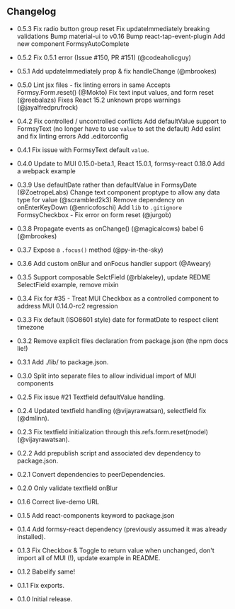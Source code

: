## Changelog

* 0.5.3  Fix radio button group reset
         Fix updateImmediately breaking validations
         Bump material-ui to v0.16
         Bump react-tap-event-plugin
         Add new component FormsyAutoComplete

* 0.5.2  Fix 0.5.1 error (Issue #150, PR #151) (@codeaholicguy)

* 0.5.1  Add updateImmediately prop & fix handleChange (@mbrookes)

* 0.5.0  Lint jsx files - fix linting errors in same
         Accepts Formsy.Form.reset() (@Mokto)
         Fix text input values, and form reset (@reebalazs)
         Fixes React 15.2 unknown props warnings (@jayalfredprufrock)

* 0.4.2 Fix controlled / uncontrolled conflicts
        Add defaultValue support to FormsyText 
        (no longer have to use `value` to set the default)
        Add eslint and fix linting errors
        Add .editorconfig

* 0.4.1 Fix issue with FormsyText default `value`.

* 0.4.0 Update to MUI 0.15.0-beta.1, React 15.0.1, formsy-react 0.18.0
        Add a webpack example

* 0.3.9 Use defaultDate rather than defaultValue in FormsyDate (@ZoetropeLabs)
        Change text component proptype to allow any data type for value (@scrambled2k3)
        Remove dependency on onEnterKeyDown (@enricofoschi)
        Add `lib` to `.gitignore`
        FormsyCheckbox - Fix error on form reset (@jurgob)

* 0.3.8 Propagate events as onChange() (@magicalcows) babel 6 (@mbrookes)

* 0.3.7 Expose a `.focus()` method (@py-in-the-sky)

* 0.3.6 Add custom onBlur and onFocus handler support (@Aweary)

* 0.3.5 Support composable SelctField (@rblakeley), update REDME SelectField example, remove mixin

* 0.3.4 Fix for #35 - Treat MUI Checkbox as a controlled component to address MUI 0.14.0-rc2 regression

* 0.3.3 Fix default (ISO8601 style) date for formatDate to respect client timezone

* 0.3.2 Remove explicit files declaration from package.json (the npm docs lie!)

* 0.3.1 Add ./lib/ to package.json.

* 0.3.0 Split into separate files to allow individual import of MUI components

* 0.2.5 Fix issue #21 Textfield defaultValue handling.

* 0.2.4 Updated textfield handling (@vijayrawatsan), selectfield fix (@dmlinn).

* 0.2.3 Fix textfield initialization through this.refs.form.reset(model) (@vijayrawatsan).

* 0.2.2 Add prepublish script and associated dev dependency to package.json.

* 0.2.1 Convert dependencies to peerDependencies.

* 0.2.0 Only validate textfield onBlur

* 0.1.6 Correct live-demo URL

* 0.1.5 Add react-components keyword to package.json

* 0.1.4 Add formsy-react dependency (previously assumed it was already installed).

* 0.1.3 Fix Checkbox & Toggle to return value when unchanged, don't import all of MUI (!), update example in README.

* 0.1.2 Babelify same!

* 0.1.1 Fix exports.

* 0.1.0 Initial release.
